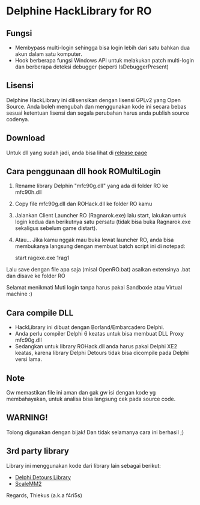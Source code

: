 # Delphine HackLibrary for RO #

## Fungsi ##

* Membypass multi-login sehingga bisa login lebih dari satu bahkan dua akun dalam satu komputer.
* Hook berberapa fungsi Windows API untuk melakukan patch multi-login dan berberapa deteksi debugger (seperti IsDebuggerPresent)

## Lisensi ##
Delphine HackLibrary ini dilisensikan dengan lisensi GPLv2 yang Open Source. Anda boleh mengubah dan menggunakan kode ini secara bebas sesuai ketentuan lisensi dan segala perubahan harus anda publish source codenya.

## Download ##
Untuk dll yang sudah jadi, anda bisa lihat di [release page](https://github.com/farisss/delphine-hacklib/releases)

## Cara penggunaan dll hook ROMultiLogin ##

1. Rename library Delphin "mfc90g.dll" yang ada di folder RO ke mfc90h.dll
2. Copy file mfc90g.dll dan ROHack.dll ke folder RO kamu
3. Jalankan Client Launcher RO (Ragnarok.exe) lalu start, lakukan untuk login kedua dan berikutnya satu persatu (tidak bisa buka Ragnarok.exe sekaligus sebelum game distart).
4. Atau... Jika kamu nggak mau buka lewat launcher RO, anda bisa membukanya langsung dengan membuat batch script ini di notepad:
   
	start ragexe.exe 1rag1

Lalu save dengan file apa saja (misal OpenRO.bat) asalkan extensinya .bat dan disave ke folder RO

Selamat menikmati Muti login tanpa harus pakai Sandboxie atau Virtual machine :)

## Cara compile DLL ##
* HackLibrary ini dibuat dengan Borland/Embarcadero Delphi.
* Anda perlu compiler Delphi 6 keatas untuk bisa membuat DLL Proxy mfc90g.dll
* Sedangkan untuk library ROHack.dll anda harus pakai Delphi XE2 keatas, karena library Delphi Detours tidak bisa dicompile pada Delphi versi lama.

## Note ##
Gw memastikan file ini aman dan gak gw isi dengan kode yg membahayakan, untuk analisa bisa langsung cek pada source code.

## WARNING! ##
Tolong digunakan dengan bijak!
Dan tidak selamanya cara ini berhasil ;)

## 3rd party library ##
Library ini menggunakan kode dari library lain sebagai berikut:
* [Delphi Detours Library](https://github.com/MahdiSafsafi/delphi-detours-library)
* [ScaleMM2](https://github.com/andremussche/scalemm)

Regards,
Thiekus (a.k.a f4ri5s)
